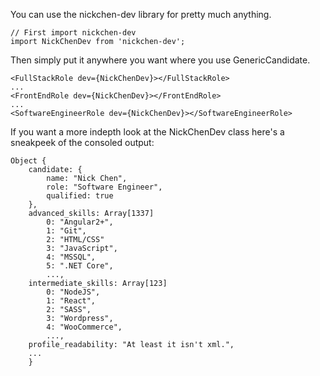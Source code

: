 You can use the nickchen-dev library for pretty much anything. 
```
// First import nickchen-dev
import NickChenDev from 'nickchen-dev';
```
Then simply put it anywhere you want where you use GenericCandidate.
```
<FullStackRole dev={NickChenDev}></FullStackRole>
...
<FrontEndRole dev={NickChenDev}></FrontEndRole>
...
<SoftwareEngineerRole dev={NickChenDev}></SoftwareEngineerRole>
```
If you want a more indepth look at the NickChenDev class here's a sneakpeek of the consoled output:
```
Object { 
    candidate: {
        name: "Nick Chen",
        role: "Software Engineer",
        qualified: true
    },  
    advanced_skills: Array[1337]
        0: "Angular2+",
        1: "Git",
        2: "HTML/CSS"
        3: "JavaScript",
        4: "MSSQL",
        5: ".NET Core",
        ...,
    intermediate_skills: Array[123]
        0: "NodeJS",
        1: "React",
        2: "SASS",
        3: "Wordpress",
        4: "WooCommerce",
        ...,
    profile_readability: "At least it isn't xml.",
    ...
    }
```